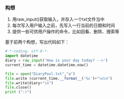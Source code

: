 ### 构想
1. 用raw_input()获取输入，并存入一个txt文件当中
2. 每次写入用户输入之前，先写入一行当前的日期和时间
3. 提供一些可供用户操作的命令，比如回看、删除、搜索等

基于前两个构想，写出代码如下：
```python
#-*-coding: utf-8-*-
import datetime
diary = raw_input('How is your day today? -->')
current_time = datetime.datetime.now()

file = open("DiaryPool.txt","a")
file.write (current_time.__format__('%c')+"\n\n")
file.write(diary+"\n")
file.close()
print (":)")
```